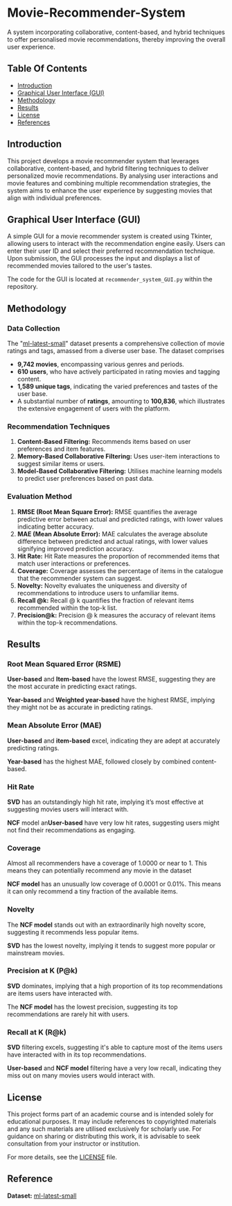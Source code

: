 # Movie-Recommender-System

A system incorporating collaborative, content-based, and hybrid techniques to offer personalised movie recommendations, thereby improving the overall user experience.

## Table Of Contents
- [Introduction](#introduction)
- [Graphical User Interface (GUI)](#graphical-user-interface)
- [Methodology](#methodology)
- [Results](#results)
- [License](#license)
- [References](#references)

## Introduction

This project develops a movie recommender system that leverages collaborative, content-based, and hybrid filtering techniques to deliver personalized movie recommendations. By analysing user interactions and movie features and combining multiple recommendation strategies, the system aims to enhance the user experience by suggesting movies that align with individual preferences.

## Graphical User Interface (GUI)
A simple GUI for a movie recommender system is created using Tkinter, allowing users to interact with the recommendation engine easily. Users can enter their user ID and select their preferred recommendation technique. Upon submission, the GUI processes the input and displays a list of recommended movies tailored to the user's tastes.

The code for the GUI is located at `recommender_system_GUI.py` within the repository.

## Methodology

### Data Collection

The "[ml-latest-small](./ml-latest-small)" dataset presents a comprehensive collection of movie ratings and tags, amassed from a diverse user base. The dataset comprises

- **9,742 movies**, encompassing various genres and periods.
- **610 users**, who have actively participated in rating movies and tagging content.
- **1,589 unique tags**, indicating the varied preferences and tastes of the user base.
- A substantial number of **ratings**, amounting to **100,836**, which illustrates the extensive engagement of users with the platform.

### Recommendation Techniques
1. **Content-Based Filtering:** Recommends items based on user preferences and item features.
2. **Memory-Based Collaborative Filtering:** Uses user-item interactions to suggest similar items or users.
3. **Model-Based Collaborative Filtering:** Utilises machine learning models to predict user preferences based on past data.

### Evaluation Method
1. **RMSE (Root Mean Square Error):** RMSE quantifies the average predictive error between actual and predicted ratings, with lower values indicating better accuracy.
2. **MAE (Mean Absolute Error):** MAE calculates the average absolute difference between predicted and actual ratings, with lower values signifying improved prediction accuracy.
3. **Hit Rate:** Hit Rate measures the proportion of recommended items that match user interactions or preferences.
4. **Coverage:** Coverage assesses the percentage of items in the catalogue that the recommender system can suggest.
5. **Novelty:** Novelty evaluates the uniqueness and diversity of recommendations to introduce users to unfamiliar items.
6. **Recall @k:** Recall @ k quantifies the fraction of relevant items recommended within the top-k list.
7. **Precision@k:** Precision @ k measures the accuracy of relevant items within the top-k recommendations.

## Results

### Root Mean Squared Error (RSME)
**User-based** and **Item-based** have the lowest RMSE, suggesting they are the most accurate in predicting exact ratings. 

**Year-based** and **Weighted year-based** have the highest RMSE, implying they might not be as accurate in predicting ratings.

### Mean Absolute Error (MAE)
**User-based** and **item-based** excel, indicating they are adept at accurately predicting ratings. 

**Year-based** has the highest MAE, followed closely by combined content-based.

### Hit Rate
**SVD** has an outstandingly high hit rate, implying it’s most effective at suggesting movies users will interact with. 

**NCF** model an**User-based** have very low hit rates, suggesting users might not find their recommendations as engaging.

### Coverage
Almost all recommenders have a coverage of 1.0000 or near to 1. This means they can potentially recommend any movie in the dataset

**NCF model** has an unusually low coverage of 0.0001 or 0.01%. This means it can only recommend a tiny fraction of the available items.      

### Novelty
The **NCF model** stands out with an extraordinarily high novelty score, suggesting it recommends less popular items. 

**SVD** has the lowest novelty, implying it tends to suggest more popular or mainstream movies.

### Precision at K (P@k)
**SVD** dominates, implying that a high proportion of its top recommendations are items users have interacted with. 

The **NCF model** has the lowest precision, suggesting its top recommendations are rarely hit with users.

###  Recall at K (R@k)
**SVD** filtering excels, suggesting it's able to capture most of the items users have interacted with in its top recommendations.

**User-based** and **NCF model** filtering have a very low recall, indicating they miss out on many movies users would interact with.

## License

This project forms part of an academic course and is intended solely for educational purposes. It may include references to copyrighted materials and any such materials are utilised exclusively for scholarly use. For guidance on sharing or distributing this work, it is advisable to seek consultation from your instructor or institution.

For more details, see the [LICENSE](./LICENSE.txt) file.

## Reference
**Dataset:** [ml-latest-small](./ml-latest-small)
